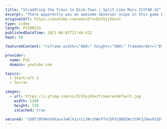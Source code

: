 ```yaml
---
title: "Straddling the Train to Disk-Town | Split Like Maru ICYFAR G2"
excerpt: "There apparently was an awesome observer snipe in this game but it was miscommunicated and therefore PiG looked for it in the NEXT series xD  In this week’s episode of I Cast Your Freakin Awesome Replays (ICYFAR) players sent in their replays where they were they “microed like never before”.   CURRENT"
originalUrl: https://youtube.com/watch?v=Di55yjXGxzY
type: video
length: PT20M23S
publishedDateTime: 2021-06-01T12:46:41Z
heat: 50

featuredContent: "<iframe width=\"800\" height=\"500\" frameborder=\"0\" src=\"https://www.youtube.com/embed/Di55yjXGxzY\" allow=\"accelerometer; autoplay; encrypted-media; gyroscope; picture-in-picture\" allowfullscreen></iframe>"

provider:
  name: PiG
  domain: youtube.com

topics:
  - StarCraft 2
  - Terran

images:
  - url: https://i.ytimg.com/vi/Di55yjXGxzY/maxresdefault.jpg
    width: 1280
    height: 720
    isCached: true

secured: "1UOfJOF06n5XXauv7wKlXJzrLCzNrzhWcFTvCDF5tQKDIWctS9F3/Dwu9IqhY6y0f++2lmjG/3d4rFvGQ8qtg1Kl52IWeahhgpHAftlrUUs9xf8+7ucaNwiNRQNsH+ua1Rm4VrxcVLmB5rHxHUu8Cq0kayAKstEkaBc+gZUMJo0Au0VrK3KmQPoKB16wAEHFahTlijt/P2iE+njRs1rCmewUZqhUmSuCTLWIs6Fn3LQEokHpQ7Me0WUIlkhJ6swEg16VBoVop7rUxnvMJra92HMV5zGX2GAQfERnizNQfIVhoCVBMx0WJTdKOmk/+jQyCdiazVMWJchiU7nP0Le6RDEUQtN+6xhrbGuNtEdvWt2b55UZgCE4C7mkAsIpx/yD/D9mSnPC53caq4mr3tsuTCJmtCUJh9p08m4WDm+DOdM=;230aRAncrDi0BcorbkM7qA=="
---
```


